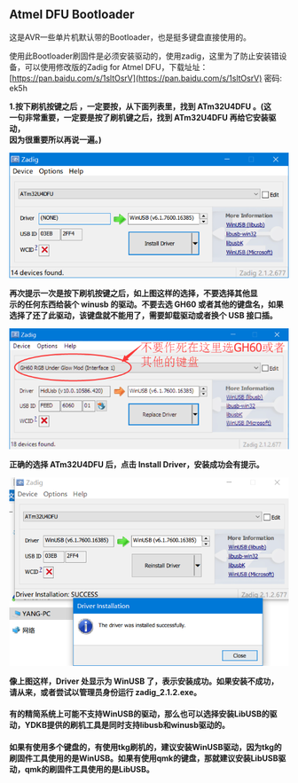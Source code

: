## Atmel DFU Bootloader

这是AVR一些单片机默认带的Bootloader，也是挺多键盘直接使用的。

使用此Bootloader刷固件是必须安装驱动的，使用zadig，这里为了防止安装错设备，可以使用修改版的Zadig for Atmel DFU，下载址址：[https://pan.baidu.com/s/1sltOsrV](https://pan.baidu.com/s/1sltOsrV) 密码: ek5h

**1.按下刷机按键之后 ，一定要按，从下面列表里，找到 ATm32U4DFU 。\(这  
一句非常重要，一定要是按了刷机键之后，找到 ATm32U4DFU 再给它安装驱动，  
因为很重要所以再说一遍。\)**

![](/assets/Atmel_DFU_01.png)

**再次提示一次是按下刷机按键之后，如上图这样的选择，不要选择其他显  
示的任何东西给装个 winusb 的驱动。不要去选 GH60 或者其他的键盘名，如果  
选择了还了此驱动，该键盘就不能用了，需要卸载驱动或者换个 USB 接口插。**

![](/assets/Atmel_DFU_02.png)

**正确的选择 ATm32U4DFU 后，点击 Install Driver，安装成功会有提示。**

![](/assets/Atmel_DFU_03.png)

**像上图这样，Driver 处显示为 WinUSB 了，表示安装成功。如果安装不成功，  
请从来，或者尝试以管理员身份运行 zadig\_2.1.2.exe。**

#### 有的精简系统上可能不支持WinUSB的驱动，那么也可以选择安装LibUSB的驱动，YDKB提供的刷机工具是同时支持libusb和winusb驱动的。

#### 如果有使用多个键盘的，有使用tkg刷机的，建议安装WinUSB驱动，因为tkg的刷固件工具使用的是WinUSB。如果有使用qmk的键盘，那就建议安装LibUSB驱动，qmk的刷固件工具使用的是LibUSB。



